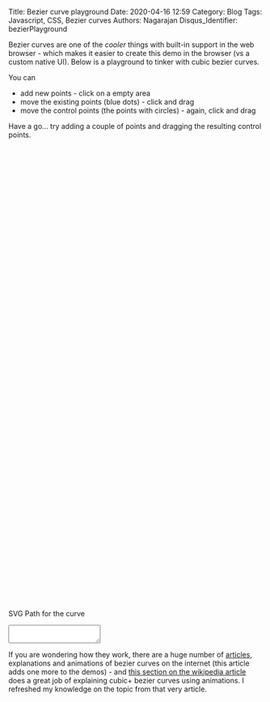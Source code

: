 Title: Bezier curve playground
Date: 2020-04-16 12:59
Category: Blog
Tags: Javascript, CSS, Bezier curves
Authors: Nagarajan
Disqus_Identifier: bezierPlayground

Bezier curves are one of the *cooler* things with built-in support in the web browser - which makes it easier to create this demo in the browser (vs a custom native UI). Below is a playground to tinker with cubic bezier curves.

You can

* add new points - click on a empty area
* move the existing points (blue dots) - click and drag
* move the control points (the points with circles) - again, click and drag

Have a go... try adding a couple of points and dragging the resulting control points.

<div class='bezierContainer'>
    <div class="playground">
        <svg class='thecurve'>
            <path stroke-width="2px" stroke='#555' fill='transparent'></path>
        </svg>
        <svg class='thepoints'>
        </svg>
        <svg class='cpoints1'>
        </svg>
        <svg class='cpoints2'>
        </svg>
        <svg class='clines1'>
        </svg>
        <svg class='clines2'>
        </svg>
    </div>
</div>
<div class="svgcode">
    <p>SVG Path for the curve</p>
    <div class="svgcodeText">
        <textarea onInput="this.parentNode.dataset.replicatedValue = this.value"></textarea>
    </div>
</div>

If you are wondering how they work, there are a huge number of [articles](https://en.wikipedia.org/wiki/B%C3%A9zier_curve), explanations and animations of bezier curves on the internet (this article adds one more to the demos) - and [this section on the wikipedia article](https://en.wikipedia.org/wiki/B%C3%A9zier_curve#Higher-order_curves) does a great job of explaining cubic+ bezier curves using animations. I refreshed my knowledge on the topic from that very article.

<link rel="stylesheet" href="/css/bezier/app.css">
<script src='/js/bezier/bezier.js'></script>
